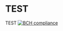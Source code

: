 # TEST
TEST
[![BCH compliance](https://bettercodehub.com/edge/badge/nm-safcsp/TEST?branch=main)](https://bettercodehub.com/)
